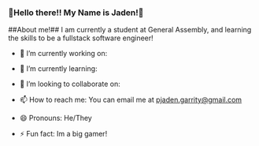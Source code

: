 ### 🥳Hello there!! My Name is Jaden!🥳


##About me!##
I am currently a student at General Assembly, and learning the skills to be a fullstack software engineer!

- 🔭 I’m currently working on: 

- 🌱 I’m currently learning:
  
- 👯 I’m looking to collaborate on:
- 📫 How to reach me:
    You can email me at [pjaden.garrity@gmail.com](pjaden.grrity@gmail.com)
- 😄 Pronouns: He/They
- ⚡ Fun fact: Im a big gamer!
